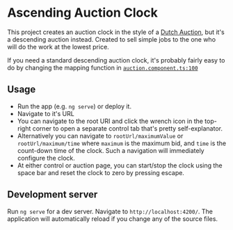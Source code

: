 # Ascending Auction Clock

This project creates an auction clock in the style of a [Dutch Auction](https://en.wikipedia.org/wiki/Dutch_auction), but it's a descending auction instead. Created to sell simple jobs to the one who will do the work at the lowest price.

If you need a standard descending auction clock, it's probably fairly easy to do by changing the mapping function in [`auction.component.ts:100`](src/app//auction/auction.component.ts#L100)

## Usage

- Run the app (e.g. `ng serve`) or deploy it.
- Navigate to it's URL
- You can navigate to the root URI and click the wrench icon in the top-right corner to open a separate control tab that's pretty self-explanator.
- Alternatively you can navigate to `rootUrl/maximumValue` or `rootUrl/maximum/time` where `maximum` is the maximum bid, and `time` is the count-down time of the clock. Such a navigation will immediately configure the clock.
- At either control or auction page, you can start/stop the clock using the space bar and reset the clock to zero by pressing escape.

## Development server

Run `ng serve` for a dev server. Navigate to `http://localhost:4200/`. The application will automatically reload if you change any of the source files.
